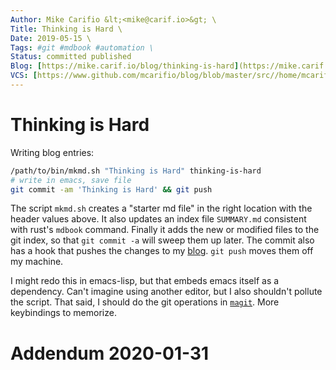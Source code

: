 ```yaml
---
Author: Mike Carifio &lt;<mike@carif.io>&gt; \
Title: Thinking is Hard \
Date: 2019-05-15 \
Tags: #git #mdbook #automation \
Status: committed published
Blog: [https://mike.carif.io/blog/thinking-is-hard](https://mike.carif.io/blog/thinking-is-hard) \
VCS: [https://www.github.com/mcarifio/blog/blob/master/src//home/mcarifio/writing/blog/mike.carif.io/src/thinking-is-hard.md](https://www.github.com/mcarifio/blog/blob/master/src//home/mcarifio/writing/blog/mike.carif.io/src/thinking-is-hard.md)
---
```


# Thinking is Hard

Writing blog entries:

```bash
/path/to/bin/mkmd.sh "Thinking is Hard" thinking-is-hard
# write in emacs, save file
git commit -am 'Thinking is Hard' && git push
```

The script `mkmd.sh` creates a "starter md file" in the right location with the header values above. It also updates an index file `SUMMARY.md` consistent with rust's `mdbook` command. Finally it adds the new or modified files to the git index, so that `git commit -a` will sweep them up later. The commit also has a hook that pushes the changes to my [blog](https://mike.carif.io/blog/thinking-is-hard.html). `git push` moves them off my machine.

I might redo this in emacs-lisp, but that embeds emacs itself as a dependency. Can't imagine using another editor, 
but I also shouldn't pollute the script. That said, I should do the git operations in [`magit`](https://magit.vc/). 
More keybindings to memorize.


# Addendum 2020-01-31


